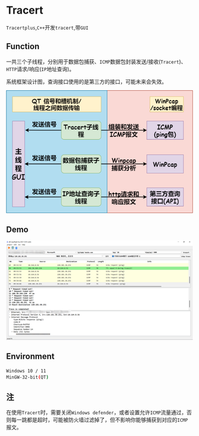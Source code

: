 # Tracert
`Tracertplus`,`C++`开发`tracert`,带`GUI`

## Function

一共三个子线程，分别用于数据包捕获、`ICMP`数据包封装发送/接收(`Tracert`)、`HTTP`请求/响应(`IP`地址查询)。

系统框架设计图，查询接口使用的是第三方的接口，可能未来会失效。

![架构](src/架构.png)

## Demo

![demo](src/demo.png)

## Environment

```bash
Windows 10 / 11
MinGW-32-bit(QT)
```

## 注

在使用`Tracert`时，需要关闭`Windows defender`，或者设置允许`ICMP`流量通过，否则每一跳都是超时，可能被防火墙过滤掉了，但不影响你能够捕获到对应的`ICMP`报文。